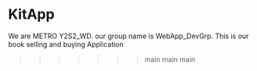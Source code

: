 # KitApp
We are METRO Y2S2_WD. our group name is WebApp_DevGrp.
This is our book selling and buying Application


>>>>>>> main
>>>>>>> main
>>>>>>> main
